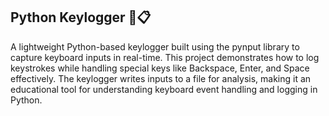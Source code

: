 ## Python Keylogger 🔑📋
A lightweight Python-based keylogger built using the pynput library to capture keyboard inputs in real-time. This project demonstrates how to log keystrokes while handling special keys like Backspace, Enter, and Space effectively. The keylogger writes inputs to a file for analysis, making it an educational tool for understanding keyboard event handling and logging in Python.
